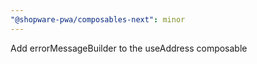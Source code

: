 ```yaml
---
"@shopware-pwa/composables-next": minor
---
```


Add errorMessageBuilder to the useAddress composable
